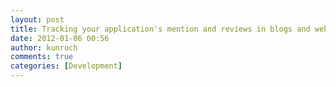 ```yaml
---
layout: post
title: Tracking your application's mention and reviews in blogs and websites
date: 2012-01-06 00:56
author: kunruch
comments: true
categories: [Development]
---
```


